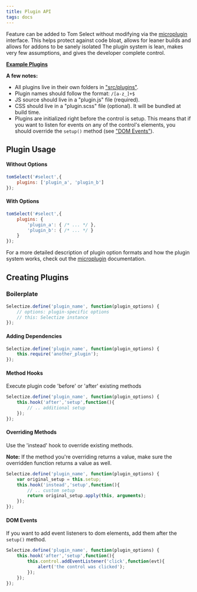 ```yaml
---
title: Plugin API
tags: docs
---
```


Feature can be added to Tom Select without modifying via the [microplugin](https://github.com/brianreavis/microplugin.js) interface.
This helps protect against code bloat, allows for leaner builds and allows for addons to be sanely isolated
The plugin system is lean, makes very few assumptions, and gives the developer complete control.

[**Example Plugins**](examples/plugins)

**A few notes:**
- All plugins live in their own folders in ["src/plugins"](https://github.com/orchidjs/tom-select/tree/master/src/plugins).
- Plugin names should follow the format: `/[a-z_]+$`
- JS source should live in a "plugin.js" file (required).
- CSS should live in a "plugin.scss" file (optional). It will be bundled at build time.
- Plugins are initialized right before the control is setup.
  This means that if you want to listen for events on any of the control's
  elements, you should override the `setup()` method (see ["DOM Events"](#dom-events)).

## Plugin Usage

#### Without Options

```js
tomSelect('#select',{
	plugins: ['plugin_a', 'plugin_b']
});
```

#### With Options

```js
tomSelect('#select',{
	plugins: {
		'plugin_a': { /* ... */ },
		'plugin_b': { /* ... */ }
	}
});
```

For a more detailed description of plugin option formats and how the plugin system works, check out the [microplugin](https://github.com/brianreavis/microplugin.js) documentation.


## Creating Plugins


### Boilerplate

```js
Selectize.define('plugin_name', function(plugin_options) {
	// options: plugin-specific options
	// this: Selectize instance
});
```

#### Adding Dependencies

```js
Selectize.define('plugin_name', function(plugin_options) {
	this.require('another_plugin');
});
```

#### Method Hooks

Execute plugin code 'before' or 'after' existing methods

```js
Selectize.define('plugin_name', function(plugin_options) {
	this.hook('after','setup',function(){
		// .. additional setup
	});
});
```

#### Overriding Methods
Use the 'instead' hook to override existing methods.

**Note:** If the method you're overriding returns a value, make sure the
overridden function returns a value as well.

```js
Selectize.define('plugin_name', function(plugin_options) {
	var original_setup = this.setup;
	this.hook('instead','setup',function(){
		// .. custom setup
		return original_setup.apply(this, arguments);
	});
});
```


#### DOM Events
If you want to add event listeners to dom elements, add them after the `setup()` method.

```js
Selectize.define('plugin_name', function(plugin_options) {
	this.hook('after','setup',function(){
		this.control.addEventListener('click',function(evt){
			alert('the control was clicked');
		});
	});
});
```
